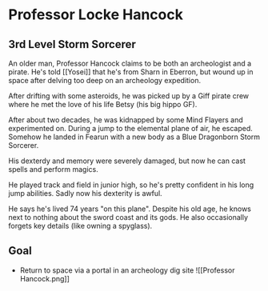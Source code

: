 # Professor Locke Hancock
## 3rd Level Storm Sorcerer
An older man, Professor Hancock claims to be both an archeologist and a pirate. He's told [[Yosei]] that he's from Sharn in Eberron, but wound up in space after delving too deep on an archeology expedition.

After drifting with some asteroids, he was picked up by a Giff pirate crew where he met the love of his life Betsy (his big hippo GF).

After about two decades, he was kidnapped by some Mind Flayers and experimented on. During a jump to the elemental plane of air, he escaped. Somehow he landed in Fearun with a new body as a Blue Dragonborn Storm Sorcerer.

His dexterdy and memory were severely damaged, but now he can cast spells and perform magics.

He played track and field in junior high, so he's pretty confident in his long jump abilities. Sadly now his dexterity is awful.

He says he's lived 74 years "on this plane". Despite his old age, he knows next to nothing about the sword coast and its gods. He also occasionally forgets key details (like owning a spyglass).

## Goal
- Return to space via a portal in an archeology dig site
![[Professor Hancock.png]]